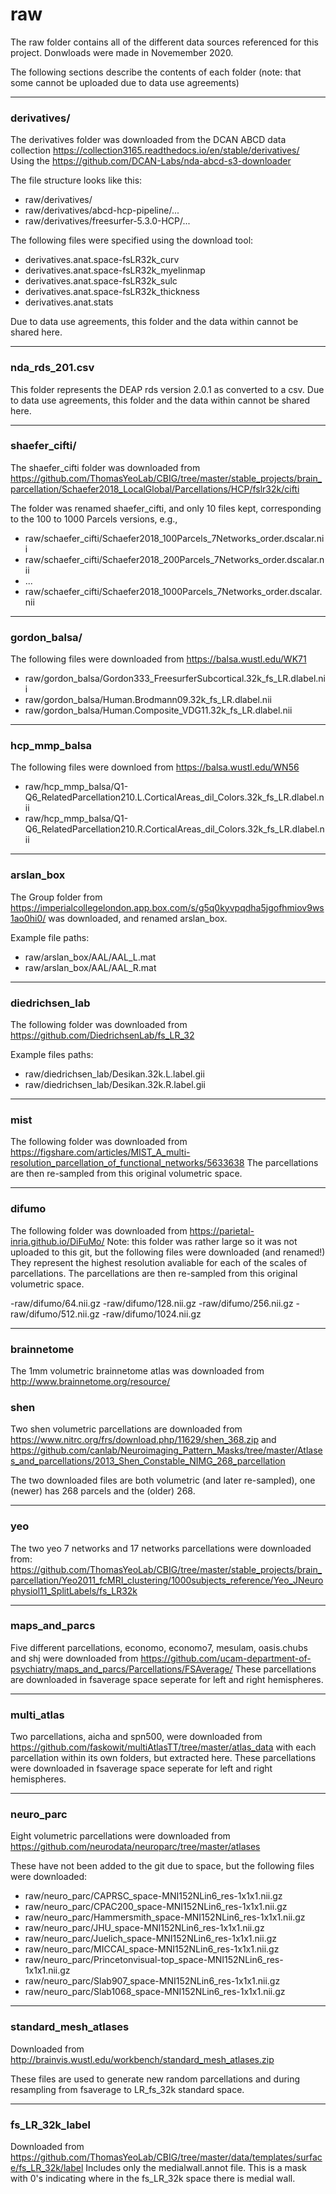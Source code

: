 # raw

The raw folder contains all of the different data sources referenced for this project. Donwloads were made in Novemember 2020.

The following sections describe the contents of each folder (note: that some cannot be uploaded due to data use agreements)

--------------
### derivatives/

The derivatives folder was downloaded from the DCAN ABCD data collection https://collection3165.readthedocs.io/en/stable/derivatives/
Using the https://github.com/DCAN-Labs/nda-abcd-s3-downloader 

The file structure looks like this:

- raw/derivatives/
- raw/derivatives/abcd-hcp-pipeline/...
- raw/derivatives/freesurfer-5.3.0-HCP/...


The following files were specified using the download tool:

- derivatives.anat.space-fsLR32k_curv
- derivatives.anat.space-fsLR32k_myelinmap
- derivatives.anat.space-fsLR32k_sulc
- derivatives.anat.space-fsLR32k_thickness
- derivatives.anat.stats

Due to data use agreements, this folder and the data within cannot be shared here.

-----------------

### nda_rds_201.csv

This folder represents the DEAP rds version 2.0.1 as converted to a csv.
Due to data use agreements, this folder and the data within cannot be shared here.

----------------

### shaefer_cifti/

The shaefer_cifti folder was downloaded from https://github.com/ThomasYeoLab/CBIG/tree/master/stable_projects/brain_parcellation/Schaefer2018_LocalGlobal/Parcellations/HCP/fslr32k/cifti 

The folder was renamed shaefer_cifti, and only 10 files kept, corresponding to the 100 to 1000 Parcels versions, e.g.,

- raw/schaefer_cifti/Schaefer2018_100Parcels_7Networks_order.dscalar.nii
- raw/schaefer_cifti/Schaefer2018_200Parcels_7Networks_order.dscalar.nii
- ...
- raw/schaefer_cifti/Schaefer2018_1000Parcels_7Networks_order.dscalar.nii

------------

### gordon_balsa/

The following files were downloaded from https://balsa.wustl.edu/WK71 

- raw/gordon_balsa/Gordon333_FreesurferSubcortical.32k_fs_LR.dlabel.nii
- raw/gordon_balsa/Human.Brodmann09.32k_fs_LR.dlabel.nii
- raw/gordon_balsa/Human.Composite_VDG11.32k_fs_LR.dlabel.nii

-----------------

### hcp_mmp_balsa

The following files were downloed from https://balsa.wustl.edu/WN56

- raw/hcp_mmp_balsa/Q1-Q6_RelatedParcellation210.L.CorticalAreas_dil_Colors.32k_fs_LR.dlabel.nii
- raw/hcp_mmp_balsa/Q1-Q6_RelatedParcellation210.R.CorticalAreas_dil_Colors.32k_fs_LR.dlabel.nii

-------------------

### arslan_box

The Group folder from https://imperialcollegelondon.app.box.com/s/g5q0kyvpqdha5jgofhmiov9ws1ao0hi0/ was downloaded, and renamed arslan_box.

Example file paths:
- raw/arslan_box/AAL/AAL_L.mat
- raw/arslan_box/AAL/AAL_R.mat

-------------------

### diedrichsen_lab

The following folder was downloaded from https://github.com/DiedrichsenLab/fs_LR_32

Example files paths:
- raw/diedrichsen_lab/Desikan.32k.L.label.gii
- raw/diedrichsen_lab/Desikan.32k.R.label.gii


-------------------

### mist

The following folder was downloaded from https://figshare.com/articles/MIST_A_multi-resolution_parcellation_of_functional_networks/5633638
The parcellations are then re-sampled from this original volumetric space.

-------------------

### difumo

The following folder was downloaded from https://parietal-inria.github.io/DiFuMo/
Note: this folder was rather large so it was not uploaded to this git, but the following files were downloaded (and renamed!)
They represent the highest resolution avaliable for each of the scales of parcellations.
The parcellations are then re-sampled from this original volumetric space.

-raw/difumo/64.nii.gz
-raw/difumo/128.nii.gz
-raw/difumo/256.nii.gz
-raw/difumo/512.nii.gz
-raw/difumo/1024.nii.gz

-------------------

### brainnetome

The 1mm volumetric brainnetome atlas was downloaded from http://www.brainnetome.org/resource/


### shen

Two shen volumetric parcellations are downloaded from https://www.nitrc.org/frs/download.php/11629/shen_368.zip and https://github.com/canlab/Neuroimaging_Pattern_Masks/tree/master/Atlases_and_parcellations/2013_Shen_Constable_NIMG_268_parcellation

The two downloaded files are both volumetric (and later re-sampled), one (newer) has 268 parcels and the (older) 268.

-------------------

### yeo

The two yeo 7 networks and 17 networks parcellations were downloaded from:
https://github.com/ThomasYeoLab/CBIG/tree/master/stable_projects/brain_parcellation/Yeo2011_fcMRI_clustering/1000subjects_reference/Yeo_JNeurophysiol11_SplitLabels/fs_LR32k


-------------------


### maps_and_parcs

Five different parcellations, economo, economo7, mesulam, oasis.chubs and shj were downloaded from
https://github.com/ucam-department-of-psychiatry/maps_and_parcs/Parcellations/FSAverage/
These parcellations are downloaded in fsaverage space seperate for left and right hemispheres.

-------------------

### multi_atlas

Two parcellations, aicha and spn500, were downloaded from https://github.com/faskowit/multiAtlasTT/tree/master/atlas_data
with each parcellation within its own folders, but extracted here.
These parcellations were downloaded in fsaverage space seperate for left and right hemispheres.

-------------------

### neuro_parc

Eight volumetric parcellations were downloaded from https://github.com/neurodata/neuroparc/tree/master/atlases

These have not been added to the git due to space, but the following files were downloaded:

- raw/neuro_parc/CAPRSC_space-MNI152NLin6_res-1x1x1.nii.gz
- raw/neuro_parc/CPAC200_space-MNI152NLin6_res-1x1x1.nii.gz
- raw/neuro_parc/Hammersmith_space-MNI152NLin6_res-1x1x1.nii.gz
- raw/neuro_parc/JHU_space-MNI152NLin6_res-1x1x1.nii.gz
- raw/neuro_parc/Juelich_space-MNI152NLin6_res-1x1x1.nii.gz
- raw/neuro_parc/MICCAI_space-MNI152NLin6_res-1x1x1.nii.gz
- raw/neuro_parc/Princetonvisual-top_space-MNI152NLin6_res-1x1x1.nii.gz
- raw/neuro_parc/Slab907_space-MNI152NLin6_res-1x1x1.nii.gz
- raw/neuro_parc/Slab1068_space-MNI152NLin6_res-1x1x1.nii.gz

-------------------

### standard_mesh_atlases

Downloaded from http://brainvis.wustl.edu/workbench/standard_mesh_atlases.zip

These files are used to generate new random parcellations and during resampling from
fsaverage to LR_fs_32k standard space.

----------------------

### fs_LR_32k_label

Downloaded from https://github.com/ThomasYeoLab/CBIG/tree/master/data/templates/surface/fs_LR_32k/label
Includes only the medialwall.annot file. This is a mask with 0's indicating where in the fs_LR_32k space there is medial wall.







